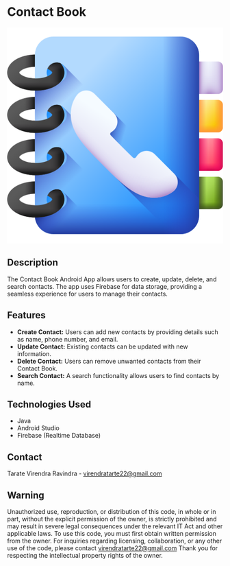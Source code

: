 # Contact Book

<p align="center">
  <img src="app/src/main/res/drawable/logo.png" alt="Logo"/>
</p>

## Description

The Contact Book Android App allows users to create, update, delete, and search contacts. The app uses Firebase for data storage, providing a seamless experience for users to manage their contacts.

## Features

- **Create Contact:** Users can add new contacts by providing details such as name, phone number, and email.
- **Update Contact:** Existing contacts can be updated with new information.
- **Delete Contact:** Users can remove unwanted contacts from their Contact Book.
- **Search Contact:** A search functionality allows users to find contacts by name.

## Technologies Used

- Java
- Android Studio
- Firebase (Realtime Database)

## Contact
Tarate Virendra Ravindra - virendratarte22@gmail.com


## Warning
Unauthorized use, reproduction, or distribution of this code, in whole or in part, without the explicit permission of the owner, is strictly prohibited and may result in severe legal consequences under the relevant IT Act and other applicable laws.
To use this code, you must first obtain written permission from the owner. For inquiries regarding licensing, collaboration, or any other use of the code, please contact virendratarte22@gmail.com
Thank you for respecting the intellectual property rights of the owner.
